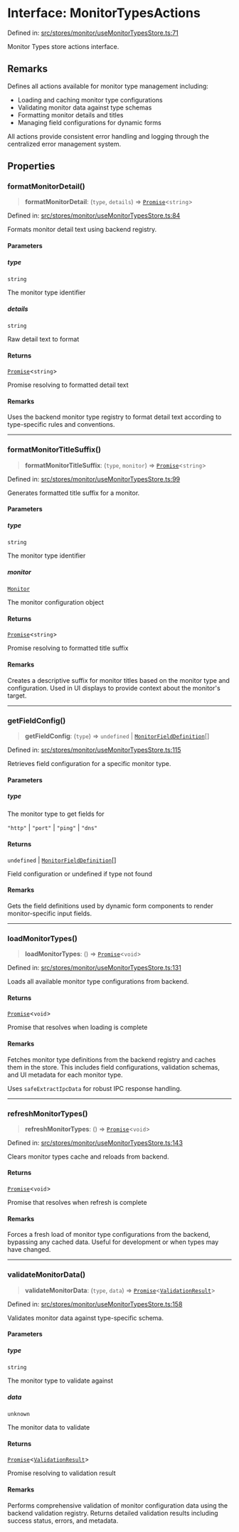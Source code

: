 # Interface: MonitorTypesActions

Defined in: [src/stores/monitor/useMonitorTypesStore.ts:71](https://github.com/Nick2bad4u/Uptime-Watcher/blob/main/src/stores/monitor/useMonitorTypesStore.ts#L71)

Monitor Types store actions interface.

## Remarks

Defines all actions available for monitor type management including:

- Loading and caching monitor type configurations
- Validating monitor data against type schemas
- Formatting monitor details and titles
- Managing field configurations for dynamic forms

All actions provide consistent error handling and logging through the
centralized error management system.

## Properties

### formatMonitorDetail()

> **formatMonitorDetail**: (`type`, `details`) => [`Promise`](https://developer.mozilla.org/docs/Web/JavaScript/Reference/Global_Objects/Promise)\<`string`\>

Defined in: [src/stores/monitor/useMonitorTypesStore.ts:84](https://github.com/Nick2bad4u/Uptime-Watcher/blob/main/src/stores/monitor/useMonitorTypesStore.ts#L84)

Formats monitor detail text using backend registry.

#### Parameters

##### type

`string`

The monitor type identifier

##### details

`string`

Raw detail text to format

#### Returns

[`Promise`](https://developer.mozilla.org/docs/Web/JavaScript/Reference/Global_Objects/Promise)\<`string`\>

Promise resolving to formatted detail text

#### Remarks

Uses the backend monitor type registry to format detail text according to
type-specific rules and conventions.

***

### formatMonitorTitleSuffix()

> **formatMonitorTitleSuffix**: (`type`, `monitor`) => [`Promise`](https://developer.mozilla.org/docs/Web/JavaScript/Reference/Global_Objects/Promise)\<`string`\>

Defined in: [src/stores/monitor/useMonitorTypesStore.ts:99](https://github.com/Nick2bad4u/Uptime-Watcher/blob/main/src/stores/monitor/useMonitorTypesStore.ts#L99)

Generates formatted title suffix for a monitor.

#### Parameters

##### type

`string`

The monitor type identifier

##### monitor

[`Monitor`](../../../../../shared/types/interfaces/Monitor.md)

The monitor configuration object

#### Returns

[`Promise`](https://developer.mozilla.org/docs/Web/JavaScript/Reference/Global_Objects/Promise)\<`string`\>

Promise resolving to formatted title suffix

#### Remarks

Creates a descriptive suffix for monitor titles based on the monitor type
and configuration. Used in UI displays to provide context about the
monitor's target.

***

### getFieldConfig()

> **getFieldConfig**: (`type`) => `undefined` \| [`MonitorFieldDefinition`](../../../../../shared/types/interfaces/MonitorFieldDefinition.md)[]

Defined in: [src/stores/monitor/useMonitorTypesStore.ts:115](https://github.com/Nick2bad4u/Uptime-Watcher/blob/main/src/stores/monitor/useMonitorTypesStore.ts#L115)

Retrieves field configuration for a specific monitor type.

#### Parameters

##### type

The monitor type to get fields for

`"http"` | `"port"` | `"ping"` | `"dns"`

#### Returns

`undefined` \| [`MonitorFieldDefinition`](../../../../../shared/types/interfaces/MonitorFieldDefinition.md)[]

Field configuration or undefined if type not found

#### Remarks

Gets the field definitions used by dynamic form components to render
monitor-specific input fields.

***

### loadMonitorTypes()

> **loadMonitorTypes**: () => [`Promise`](https://developer.mozilla.org/docs/Web/JavaScript/Reference/Global_Objects/Promise)\<`void`\>

Defined in: [src/stores/monitor/useMonitorTypesStore.ts:131](https://github.com/Nick2bad4u/Uptime-Watcher/blob/main/src/stores/monitor/useMonitorTypesStore.ts#L131)

Loads all available monitor type configurations from backend.

#### Returns

[`Promise`](https://developer.mozilla.org/docs/Web/JavaScript/Reference/Global_Objects/Promise)\<`void`\>

Promise that resolves when loading is complete

#### Remarks

Fetches monitor type definitions from the backend registry and caches
them in the store. This includes field configurations, validation
schemas, and UI metadata for each monitor type.

Uses `safeExtractIpcData` for robust IPC response handling.

***

### refreshMonitorTypes()

> **refreshMonitorTypes**: () => [`Promise`](https://developer.mozilla.org/docs/Web/JavaScript/Reference/Global_Objects/Promise)\<`void`\>

Defined in: [src/stores/monitor/useMonitorTypesStore.ts:143](https://github.com/Nick2bad4u/Uptime-Watcher/blob/main/src/stores/monitor/useMonitorTypesStore.ts#L143)

Clears monitor types cache and reloads from backend.

#### Returns

[`Promise`](https://developer.mozilla.org/docs/Web/JavaScript/Reference/Global_Objects/Promise)\<`void`\>

Promise that resolves when refresh is complete

#### Remarks

Forces a fresh load of monitor type configurations from the backend,
bypassing any cached data. Useful for development or when types may have
changed.

***

### validateMonitorData()

> **validateMonitorData**: (`type`, `data`) => [`Promise`](https://developer.mozilla.org/docs/Web/JavaScript/Reference/Global_Objects/Promise)\<[`ValidationResult`](../../../../../shared/types/validation/interfaces/ValidationResult.md)\>

Defined in: [src/stores/monitor/useMonitorTypesStore.ts:158](https://github.com/Nick2bad4u/Uptime-Watcher/blob/main/src/stores/monitor/useMonitorTypesStore.ts#L158)

Validates monitor data against type-specific schema.

#### Parameters

##### type

`string`

The monitor type to validate against

##### data

`unknown`

The monitor data to validate

#### Returns

[`Promise`](https://developer.mozilla.org/docs/Web/JavaScript/Reference/Global_Objects/Promise)\<[`ValidationResult`](../../../../../shared/types/validation/interfaces/ValidationResult.md)\>

Promise resolving to validation result

#### Remarks

Performs comprehensive validation of monitor configuration data using the
backend validation registry. Returns detailed validation results
including success status, errors, and metadata.
